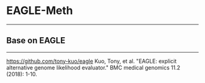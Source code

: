 # EAGLE-Meth
---
## Base on EAGLE
---
  https://github.com/tony-kuo/eagle
  Kuo, Tony, et al. "EAGLE: explicit alternative genome likelihood evaluator." BMC medical genomics 11.2 (2018): 1-10.
